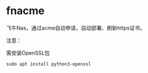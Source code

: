 # fnacme
飞牛Nas，通过acme自动申请，自动部署、刷新https证书。

注意：

需安装OpenSSL包
```shell
sudo apt install python3-openssl
```


